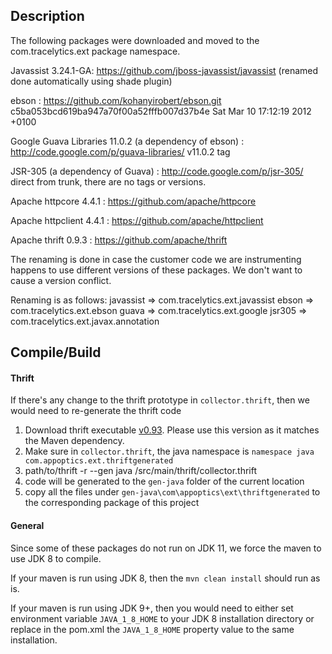 ## Description

The following packages were downloaded and moved to the com.tracelytics.ext package namespace.

 Javassist 3.24.1-GA: https://github.com/jboss-javassist/javassist (renamed done automatically using shade plugin)
 
 ebson : https://github.com/kohanyirobert/ebson.git c5ba053bcd619ba947a70f00a52fffb007d37b4e  Sat Mar 10 17:12:19 2012 +0100

 Google Guava Libraries 11.0.2 (a dependency of ebson) : http://code.google.com/p/guava-libraries/ v11.0.2 tag

 JSR-305 (a dependency of Guava) : http://code.google.com/p/jsr-305/  direct from trunk, there are no tags or versions.

 Apache httpcore 4.4.1 : https://github.com/apache/httpcore
 
 Apache httpclient 4.4.1 : https://github.com/apache/httpclient
 
 Apache thrift 0.9.3 : https://github.com/apache/thrift
 
The renaming is done in case the customer code we are instrumenting happens to use different
versions of these packages. We don't want to cause a version conflict.

Renaming is as follows: 
   javassist => com.tracelytics.ext.javassist
   ebson     => com.tracelytics.ext.ebson
   guava     => com.tracelytics.ext.google
   jsr305    => com.tracelytics.ext.javax.annotation

## Compile/Build
#### Thrift
If there's any change to the thrift prototype in `collector.thrift`, then we would need to re-generate the thrift code

1. Download thrift executable [v0.93](http://archive.apache.org/dist/thrift/0.9.3/). Please use this version as it matches the Maven dependency.
2. Make sure in `collector.thrift`, the java namespace is `namespace java com.appoptics.ext.thriftgenerated`
3. path/to/thrift -r --gen java <project directory>/src/main/thrift/collector.thrift
4. code will be generated to the `gen-java` folder of the current location
5. copy all the files under `gen-java\com\appoptics\ext\thriftgenerated` to the corresponding package of this project
 

#### General 
Since some of these packages do not run on JDK 11, we force the maven to use JDK 8 to compile. 

If your maven is run using JDK 8, then the `mvn clean install` should run as is.

If your maven is run using JDK 9+, then you would need to either set environment variable `JAVA_1_8_HOME` to your JDK 8 installation directory or replace in the pom.xml the `JAVA_1_8_HOME` property value to the same installation.
